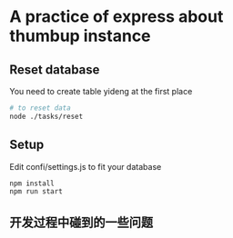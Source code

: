 # A practice of express about thumbup instance

## Reset database

You need to create table yideng at the first place

```bash
# to reset data
node ./tasks/reset
```
## Setup

Edit confi/settings.js to fit your database

```bash
npm install
npm run start
```

## 开发过程中碰到的一些问题

